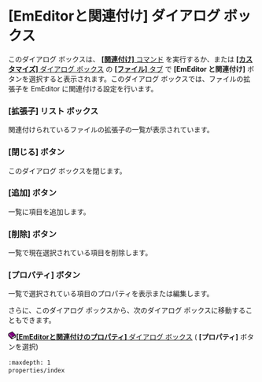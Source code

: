 # \[EmEditorと関連付け\] ダイアログ ボックス

このダイアログ ボックスは、 [**\[関連付け\]** コマンド](../../cmd/tools/file_associate) を実行するか、または [**\[カスタマイズ\]** ダイアログ ボックス](../customize/index) の [**\[ファイル\]** タブ](../customize/file/index) で **\[EmEditor と関連付け\]** ボタンを選択すると表示されます。このダイアログ ボックスでは、ファイルの拡張子を EmEditor に関連付ける設定を行います。

### \[拡張子\] リスト ボックス

関連付けられているファイルの拡張子の一覧が表示されています。

### \[閉じる\] ボタン

このダイアログ ボックスを閉じます。

### \[追加\] ボタン

一覧に項目を追加します。

### \[削除\] ボタン

一覧で現在選択されている項目を削除します。

### \[プロパティ\] ボタン

一覧で選択されている項目のプロパティを表示または編集します。

さらに、このダイアログ ボックスから、次のダイアログ ボックスに移動することもできます。

![](../../images/b.gif)[**\[EmEditorと関連付けのプロパティ\]** ダイアログ ボックス](properties/index) ( **\[プロパティ\]** ボタンを選択)


```{toctree}
:maxdepth: 1
properties/index
```

